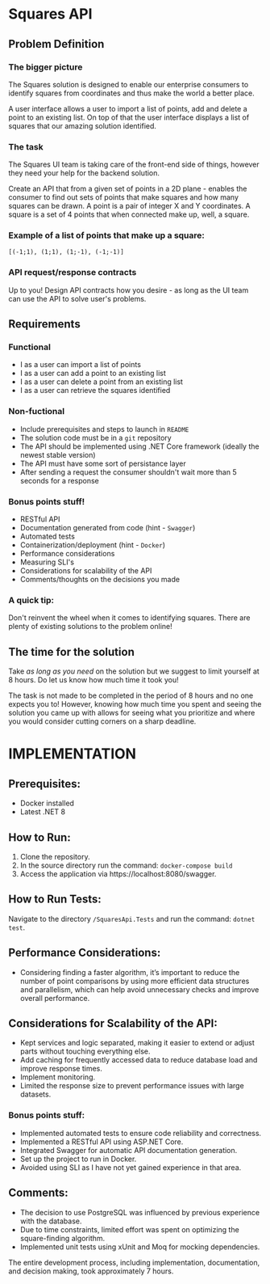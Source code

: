 # Squares API
## Problem Definition
### The bigger picture
The Squares solution is designed to enable our enterprise consumers to identify squares from coordinates and thus make the world a better place.

A user interface allows a user to import a list of points, add and delete a point to an existing list. On top of that the user interface displays a list of squares that our amazing solution identified.

### The task
The Squares UI team is taking care of the front-end side of things, however they need your help for the backend solution.

Create an API that from a given set of points in a 2D plane - enables the consumer to find out sets of points that make squares and how many squares can be drawn. A point is a pair of integer X and Y coordinates. A square is a set of 4 points that when connected make up, well, a square. 

### Example of a list of points that make up a square:
```[(-1;1), (1;1), (1;-1), (-1;-1)]```

### API request/response contracts
Up to you! Design API contracts how you desire - as long as the UI team can use the API to solve user's problems.

## Requirements
### Functional
* I as a user can import a list of points
* I as a user can add a point to an existing list
* I as a user can delete a point from an existing list
* I as a user can retrieve the squares identified

### Non-fuctional
* Include prerequisites and steps to launch in `README`
* The solution code must be in a `git` repository
* The API should be implemented using .NET Core framework (ideally the newest stable version)
* The API must have some sort of persistance layer
* After sending a request the consumer shouldn't wait more than 5 seconds for a response

### Bonus points stuff!
* RESTful API
* Documentation generated from code (hint - `Swagger`)
* Automated tests
* Containerization/deployment (hint - `Docker`)
* Performance considerations
* Measuring SLI's
* Considerations for scalability of the API
* Comments/thoughts on the decisions you made

### A quick tip:
Don't reinvent the wheel when it comes to identifying squares. There are plenty of existing solutions to the problem online!

## The time for the solution
Take *as long as you need* on the solution but we suggest to limit yourself at 8 hours. Do let us know how much time it took you!

The task is not made to be completed in the period of 8 hours and no one expects you to! However, knowing how much time you spent and seeing the solution you came up with allows for seeing what you prioritize and where you would consider cutting corners on a sharp deadline.


# IMPLEMENTATION
## Prerequisites:
* Docker installed
* Latest .NET 8

## How to Run:
1. Clone the repository.
2. In the source directory run the command: `docker-compose build`
3. Access the application via https://localhost:8080/swagger.

## How to Run Tests:
Navigate to the directory `/SquaresApi.Tests` and run the command: `dotnet test`.

## Performance Considerations:
* Considering finding a faster algorithm, it’s important to reduce the number of point comparisons by using more efficient data structures and parallelism, which can help avoid unnecessary checks and improve overall performance.

## Considerations for Scalability of the API:
* Kept services and logic separated, making it easier to extend or adjust parts without touching everything else.
* Add caching for frequently accessed data to reduce database load and improve response times.
* Implement monitoring.
* Limited the response size to prevent performance issues with large datasets.

### Bonus points stuff:

* Implemented automated tests to ensure code reliability and correctness.
* Implemented a RESTful API using ASP.NET Core.
* Integrated Swagger for automatic API documentation generation.
* Set up the project to run in Docker.
* Avoided using SLI as I have not yet gained experience in that area.

## Comments:
* The decision to use PostgreSQL was influenced by previous experience with the database.
* Due to time constraints, limited effort was spent on optimizing the square-finding algorithm.
* Implemented unit tests using xUnit and Moq for mocking dependencies.


The entire development process, including implementation, documentation, and decision making, took approximately 7 hours.
